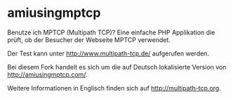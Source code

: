 amiusingmptcp
=============

Benutze ich MPTCP (Multipath TCP)? Eine einfache PHP Applikation die prüft, ob der Besucher der Webseite MPTCP verwendet.

Der Test kann unter http://www.multipath-tcp.de/ aufgerufen werden.

Bei diesem Fork handelt es sich um die auf Deutsch lokalisierte Version von http://amiusingmptcp.com/.

Weitere Informationen in Englisch finden sich auf  http://multipath-tcp.org.

